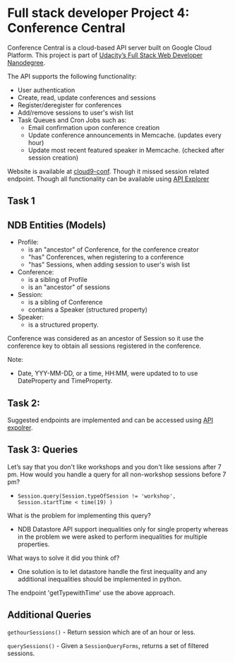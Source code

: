 # Full stack developer Project 4: Conference Central
Conference Central is a cloud-based API server built on Google Cloud Platform. 
This project is part of [Udacity’s Full Stack Web Developer Nanodegree](https://www.udacity.com/course/nd004).

The API supports the following functionality:

- User authentication 
- Create, read, update conferences and sessions
- Register/deregister for conferences
- Add/remove sessions to user's wish list
- Task Queues and Cron Jobs such as:
    - Email confirmation upon conference creation
    - Update conference announcements in Memcache. (updates every hour)
    - Update most recent featured speaker in Memcache. (checked after session creation)  

Website is available at [cloud9-conf][2]. Though it missed session related endpoint.
Though all functionality can be available using [API Explorer][1]

## Task 1 
## NDB Entities (Models)
- Profile:
    - is an "ancestor" of Conference, for the conference creator
    - "has" Conferences, when registering to a conference
    - "has" Sessions, when adding session to user's wish list
- Conference:
    - is a sibling of Profile
    - is an "ancestor" of sessions
- Session:
    - is a sibling of Conference
    - contains a Speaker (structured property)
- Speaker:
    - is a structured property. 

Conference was considered as an ancestor of Session so it use the conference key to obtain all sessions registered in the conference.

Note:
- Date, YYY-MM-DD, or a time, HH:MM, were updated to to use DateProperty and TimeProperty.

## Task 2:
Suggested endpoints are implemented and can be accessed using [API expolrer][1].

## Task 3: Queries

Let’s say that you don't like workshops and you don't like sessions after 7 pm. 
How would you handle a query for all non-workshop sessions before 7 pm?
- `Session.query(Session.typeOfSession != 'workshop', Session.startTime < time(19) )`

What is the problem for implementing this query?
- NDB Datastore API support inequalities only for single property whereas in the problem we were asked to perform inequalities for multiple properties.

What ways to solve it did you think of?
- One solution is to let datastore handle the first inequality and any additional inequalities should be implemented in python.

The endpoint 'getTypewithTime' use the above approach.

## Additional Queries

`gethourSessions()` - Return session which are of an hour or less.

`querySessions()` - Given a `SessionQueryForms`, returns a set of filtered sessions.

[1]: https://cloud9-conf.appspot.com/_ah/api/explorer
[2]: https://cloud9-conf.appspot.com/#/
